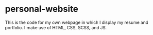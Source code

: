 # personal-website

This is the code for my own webpage in which I display my resume and portfolio. I make use of HTML, CSS, SCSS, and JS.
